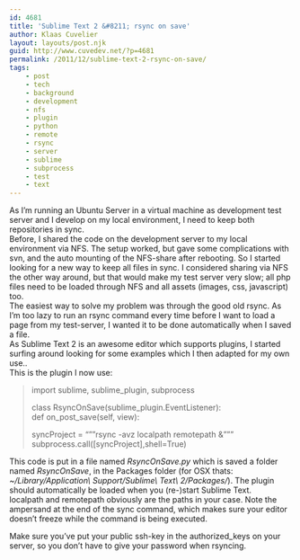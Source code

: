 ```yaml
---
id: 4681
title: 'Sublime Text 2 &#8211; rsync on save'
author: Klaas Cuvelier
layout: layouts/post.njk
guid: http://www.cuvedev.net/?p=4681
permalink: /2011/12/sublime-text-2-rsync-on-save/
tags:
    - post
    - tech
    - background
    - development
    - nfs
    - plugin
    - python
    - remote
    - rsync
    - server
    - sublime
    - subprocess
    - test
    - text
---
```


As I&#8217;m running an Ubuntu Server in a virtual machine as development test server and I develop on my local environment, I need to keep both repositories in sync.  
Before, I shared the code on the development server to my local environment via NFS. The setup worked, but gave some complications with svn, and the auto mounting of the NFS-share after rebooting. So I started looking for a new way to keep all files in sync. I considered sharing via NFS the other way around, but that would make my test server very slow; all php files need to be loaded through NFS and all assets (images, css, javascript) too.  
The easiest way to solve my problem was through the good old rsync. As I&#8217;m too lazy to run an rsync command every time before I want to load a page from my test-server, I wanted it to be done automatically when I saved a file.  
As Sublime Text 2 is an awesome editor which supports plugins, I started surfing around looking for some examples which I then adapted for my own use..  
This is the plugin I now use:

> import sublime, sublime_plugin, subprocess
>
> class RsyncOnSave(sublime_plugin.EventListener):  
> def on_post_save(self, view):
>
> syncProject = &#8220;&#8221;&#8221;rsync -avz localpath remotepath &&#8221;&#8221;&#8221;  
> subprocess.call([syncProject],shell=True)

This code is put in a file named *RsyncOnSave.py* which is saved a folder named _RsyncOnSave_, in the Packages folder (for OSX thats: _~/Library/Application\ Support/Sublime\ Text\ 2/Packages/_). The plugin should automatically be loaded when you (re-)start Sublime Text.  
localpath and remotepath obviously are the paths in your case. Note the ampersand at the end of the sync command, which makes sure your editor doesn&#8217;t freeze while the command is being executed.

Make sure you&#8217;ve put your public ssh-key in the authorized_keys on your server, so you don&#8217;t have to give your password when rsyncing.
